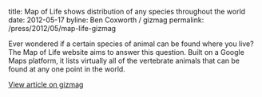 title: Map of Life shows distribution of any species throughout the world
date: 2012-05-17
byline: Ben Coxworth / gizmag
permalink: /press/2012/05/map-life-gizmag


Ever wondered if a certain species of animal can be found where you live? The Map of Life website aims to answer this question. Built on a Google Maps platform, it lists virtually all of the vertebrate animals that can be found at any one point in the world.

[View article on gizmag](http://www.gizmag.com/map-of-life/22588/)
